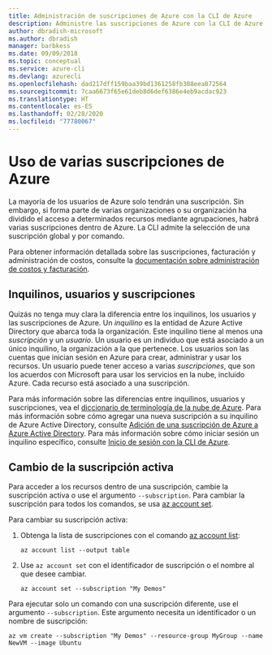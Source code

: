 ```yaml
---
title: Administración de suscripciones de Azure con la CLI de Azure
description: Administre las suscripciones de Azure con la CLI de Azure.
author: dbradish-microsoft
ms.author: dbradish
manager: barbkess
ms.date: 09/09/2018
ms.topic: conceptual
ms.service: azure-cli
ms.devlang: azurecli
ms.openlocfilehash: dad217dff159baa39bd1361258fb308eea872564
ms.sourcegitcommit: 7caa6673f65e61deb8d6def6386e4eb9acdac923
ms.translationtype: HT
ms.contentlocale: es-ES
ms.lasthandoff: 02/28/2020
ms.locfileid: "77780067"
---
```

# <a name="use-multiple-azure-subscriptions"></a>Uso de varias suscripciones de Azure

La mayoría de los usuarios de Azure solo tendrán una suscripción. Sin embargo, si forma parte de varias organizaciones o su organización ha dividido el acceso a determinados recursos mediante agrupaciones, habrá varias suscripciones dentro de Azure. La CLI admite la selección de una suscripción global y por comando.

Para obtener información detallada sobre las suscripciones, facturación y administración de costos, consulte la [documentación sobre administración de costos y facturación](/azure/billing/).

## <a name="tenants-users-and-subscriptions"></a>Inquilinos, usuarios y suscripciones

Quizás no tenga muy clara la diferencia entre los inquilinos, los usuarios y las suscripciones de Azure. Un _inquilino_ es la entidad de Azure Active Directory que abarca toda la organización. Este inquilino tiene al menos una _suscripción_ y un _usuario_. Un usuario es un individuo que está asociado a un único inquilino, la organización a la que pertenece. Los usuarios son las cuentas que inician sesión en Azure para crear, administrar y usar los recursos.
Un usuario puede tener acceso a varias _suscripciones_, que son los acuerdos con Microsoft para usar los servicios en la nube, incluido Azure. Cada recurso está asociado a una suscripción.

Para más información sobre las diferencias entre inquilinos, usuarios y suscripciones, vea el [diccionario de terminología de la nube de Azure](/azure/azure-glossary-cloud-terminology).  Para más información sobre cómo agregar una nueva suscripción a su inquilino de Azure Active Directory, consulte [Adición de una suscripción de Azure a Azure Active Directory](/azure/active-directory/active-directory-how-subscriptions-associated-directory).
Para más información sobre cómo iniciar sesión un inquilino específico, consulte [Inicio de sesión con la CLI de Azure](/cli/azure/authenticate-azure-cli).

## <a name="change-the-active-subscription"></a>Cambio de la suscripción activa

Para acceder a los recursos dentro de una suscripción, cambie la suscripción activa o use el argumento `--subscription`. Para cambiar la suscripción para todos los comandos, se usa [az account set](/cli/azure/account#az-account-set).

Para cambiar su suscripción activa:

1. Obtenga la lista de suscripciones con el comando [az account list](/cli/azure/account#az-account-list):

    ```azurecli-interactive
    az account list --output table
    ```
2. Use `az account set` con el identificador de suscripción o el nombre al que desee cambiar.

    ```azurecli-interactive
    az account set --subscription "My Demos"
    ```

Para ejecutar solo un comando con una suscripción diferente, use el argumento `--subscription`. Este argumento necesita un identificador o un nombre de suscripción:

```azurecli-interactive
az vm create --subscription "My Demos" --resource-group MyGroup --name NewVM --image Ubuntu
```

